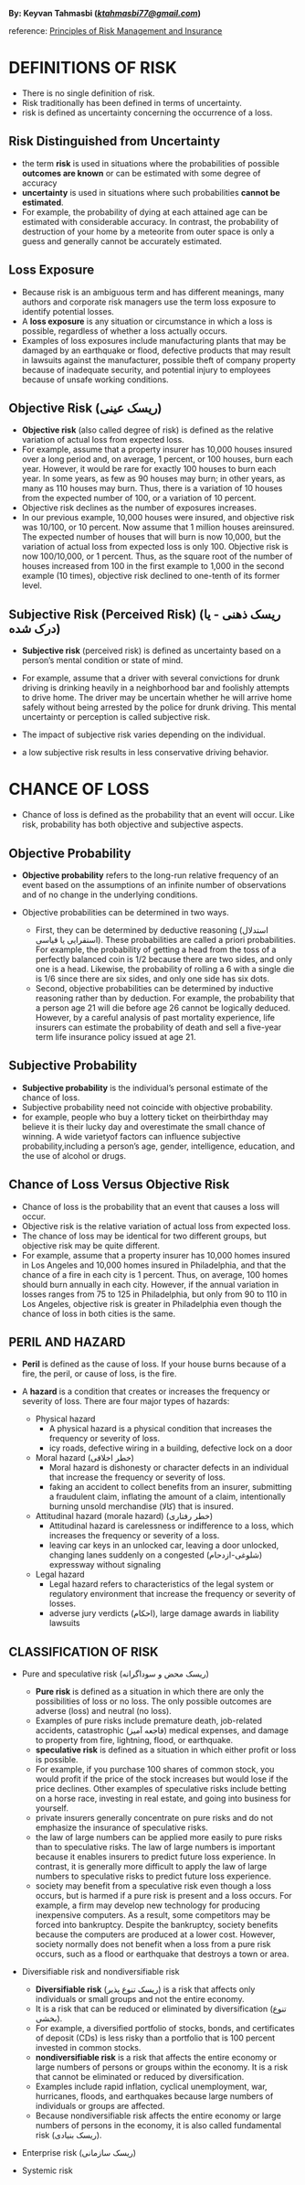 **By: Keyvan Tahmasbi (*ktahmasbi77@gmail.com*)**

reference: [Principles of Risk Management and Insurance](https://drive.google.com/open?id=1Mmd-Ry5m3RNGyNYJLmUDfxSdC4LjDEKd&usp=drive_fs)

# DEFINITIONS OF RISK
- There is no single definition of risk.
- Risk traditionally has been defined in terms of uncertainty.
-  risk is defined as uncertainty concerning the occurrence of a loss.
## Risk Distinguished from Uncertainty
- the term **risk** is used in situations where the probabilities of possible **outcomes are known** or can be estimated with some degree of accuracy
-  **uncertainty** is used in situations where such probabilities **cannot be estimated**.
- For example, the probability of dying at each attained age can be estimated with considerable accuracy. In contrast, the probability of destruction of your home by a meteorite from outer space is only a guess and generally cannot be accurately estimated.
## Loss Exposure
- Because risk is an ambiguous term and has different meanings, many authors and corporate risk managers use the term loss exposure to identify potential losses.
- A **loss exposure** is any situation or circumstance in which a loss is possible, regardless of whether a loss actually occurs.
 - Examples of loss exposures include manufacturing plants that may be damaged by an earthquake or flood, defective products that may result in lawsuits against the manufacturer, possible theft of company property because of inadequate security, and potential injury to employees because of unsafe working conditions.
 ## Objective Risk (ریسک عینی)
 - **Objective risk** (also called degree of risk) is defined as the relative variation of actual loss from expected loss.
- For example, assume that a property insurer has 10,000 houses insured over a long period and, on average, 1 percent, or 100 houses, burn each year. However, it would be rare for exactly 100 houses to burn each year. In some years, as few as 90 houses may burn; in other years, as many as 110 houses may burn. Thus, there is a variation of 10 houses from the expected number of 100, or a variation of 10 percent.
- Objective risk declines as the number of exposures increases.
- In our previous example, 10,000 houses were insured, and objective risk was 10/100, or 10 percent. Now assume that 1 million houses areinsured. The expected number of houses that will burn is now 10,000, but the variation of actual loss from expected loss is only 100. Objective risk is now 100/10,000, or 1 percent. Thus, as the square root of the number of houses increased from 100 in the first example to 1,000 in the second example (10 times), objective risk declined to one-tenth of its former level.

## Subjective Risk (Perceived Risk) (ریسک ذهنی - یا درک شده)
- **Subjective risk** (perceived risk) is defined as uncertainty based on a person’s mental condition or state of mind.

- For example, assume that a driver with several convictions for drunk driving is drinking heavily in a neighborhood bar and foolishly attempts to drive home. The driver may be uncertain whether he will arrive home safely without being arrested by the police for drunk driving. This mental uncertainty or perception is called subjective risk.
- The impact of subjective risk varies depending on the individual.
- a low subjective risk results in less conservative driving behavior.

# CHANCE OF LOSS

- Chance of loss is defined as the probability that an event will occur. Like risk, probability has both objective and subjective aspects.

## Objective Probability
- **Objective probability** refers to the long-run relative frequency of an event based on the assumptions of an infinite number of observations and of no change in the underlying conditions. 

- Objective probabilities can be determined in two ways. 
  - First, they can be determined by deductive reasoning (استدلال استقرایی یا قیاسی). These probabilities are called a priori probabilities. For example, the probability of getting a head from the toss of a perfectly balanced coin is 1/2 because there are two sides, and only one is a head. Likewise, the probability of rolling a 6 with a single die is 1/6 since there are six sides, and only one side has six dots. 
   - Second, objective probabilities can be determined by inductive reasoning rather than by deduction. For example, the probability that a person age 21 will die before age 26 cannot be logically deduced. However, by a careful analysis of past mortality experience, life insurers can estimate the probability of death and sell a five-year term life insurance policy issued at age 21.

## Subjective Probability
- **Subjective probability** is the individual’s personal estimate of the chance of loss.
- Subjective probability need not coincide with objective probability.
- for example, people who buy a lottery ticket on theirbirthday may believe it is their lucky day and overestimate the small chance of winning. A wide varietyof factors can influence subjective probability,including a person’s age, gender, intelligence, education, and the use of alcohol or drugs.

## Chance of Loss Versus Objective Risk
- Chance of loss is the probability that an event that causes a loss will occur.
- Objective risk is the relative variation of actual loss from expected loss.
- The chance of loss may be identical for two different groups, but objective risk may be quite different.
- For example, assume that a property insurer has 10,000 homes insured in Los Angeles and 10,000 homes insured in Philadelphia, and that the chance of a fire in each city is 1 percent. Thus, on average, 100 homes should burn annually in each city. However, if the annual variation in losses ranges from 75 to 125 in Philadelphia, but only from 90 to 110 in Los Angeles, objective risk is greater in Philadelphia even though the chance of loss in both cities is the same.

## PERIL AND HAZARD
- **Peril** is defined as the cause of loss. If your house burns because of a fire, the peril, or cause of loss, is the fire.

- A **hazard** is a condition that creates or increases the frequency or severity of loss. There are four major types of hazards:
  - Physical hazard
     - A physical hazard is a physical condition that increases the frequency or severity of loss. 
     - icy roads, defective wiring in a building, defective lock on a door
  - Moral hazard (خطر اخلاقی)
    - Moral hazard is dishonesty or character defects in an individual that increase the frequency or severity of loss.
    - faking an accident to collect benefits from an insurer, submitting a fraudulent claim, inflating the amount of a claim, intentionally burning unsold merchandise (کالا) that is insured.
  - Attitudinal hazard (morale hazard) (خطر رفتاری)
    - Attitudinal hazard is carelessness or indifference to a loss, which increases the frequency or severity of a loss.
    - leaving car keys in an unlocked car, leaving a door unlocked, changing lanes suddenly on a congested (شلوغی-ازدحام) expressway without signaling
  - Legal hazard
    - Legal hazard refers to characteristics of the legal system or regulatory environment that increase the frequency or severity of losses.
    - adverse jury verdicts (احکام), large damage awards in liability lawsuits


## CLASSIFICATION OF RISK

- Pure and speculative risk (ریسک محض و سوداگرانه)
    - **Pure risk** is defined as a situation in which there are only the possibilities of loss or no loss. The only possible outcomes are adverse (loss) and neutral (no loss). 
    - Examples of pure risks include premature death, job-related accidents, catastrophic (فاجعه آمیز) medical expenses, and damage to property from fire, lightning, flood, or earthquake.
    - **speculative risk** is defined as a situation in which either profit or loss is possible. 
    - For example, if you purchase 100 shares of common stock, you would profit if the price of the stock increases but would lose if the price declines. Other examples of speculative risks include betting on a horse race, investing in real estate, and going into business for yourself.
    - private insurers generally concentrate on pure risks and do not emphasize the insurance of speculative risks.
    - the law of large numbers can be applied more easily to pure risks than to speculative risks. The law of large numbers is important because it enables insurers to predict future loss experience. In contrast, it is generally more difficult to apply the law of large numbers to speculative risks to predict future loss experience.
    - society may benefit from a speculative risk even though a loss occurs, but is harmed if a pure risk is present and a loss occurs. For example, a firm may develop new technology for producing inexpensive computers. As a result, some competitors may be forced into bankruptcy. Despite the bankruptcy, society benefits because the computers are produced at a lower cost. However, society normally does not benefit when a loss from a pure risk occurs, such as a flood or earthquake that destroys a town or area.
    
- Diversifiable risk and nondiversifiable risk 
    - **Diversifiable risk** (ریسک تنوع پذیر) is a risk that affects only individuals or small groups and not the entire 
    economy.
    - It is a risk that can be reduced or eliminated by diversification (تنوع بخشی).
    - For example, a diversified portfolio of stocks, bonds, and certificates of deposit (CDs) is less risky than a portfolio that is 100 percent invested in common stocks.
    - **nondiversifiable risk** is a risk that affects the entire economy or large numbers of persons or groups within the economy. It is a risk that cannot be eliminated or reduced by diversification.
    - Examples include rapid inflation, cyclical unemployment, war, hurricanes, floods, and earthquakes because large numbers of individuals or groups are affected.
    - Because nondiversifiable risk affects the entire economy or large numbers of persons in the economy, it is also called fundamental risk (ریسک بنیادی).
- Enterprise risk (ریسک سازمانی)
- Systemic risk
